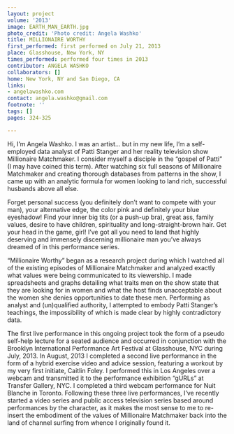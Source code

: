 ```yaml
---
layout: project
volume: '2013'
image: EARTH_MAN_EARTH.jpg
photo_credit: 'Photo credit: Angela Washko'
title: MILLIONAIRE WORTHY
first_performed: first performed on July 21, 2013
place: Glasshouse, New York, NY
times_performed: performed four times in 2013
contributor: ANGELA WASHKO
collaborators: []
home: New York, NY and San Diego, CA
links:
- angelawashko.com
contact: angela.washko@gmail.com
footnote: ''
tags: []
pages: 324-325

---
```


Hi, I’m Angela Washko. I was an artist… but in my new life, I’m a self-employed data analyst of Patti Stanger and her reality television show Millionaire Matchmaker. I consider myself a disciple in the “gospel of Patti” (I may have coined this term). After watching six full seasons of Millionaire Matchmaker and creating thorough databases from patterns in the show, I came up with an analytic formula for women looking to land rich, successful husbands above all else.

Forget personal success (you definitely don’t want to compete with your man), your alternative edge, the color pink and definitely your blue eyeshadow! Find your inner big tits (or a push-up bra), great ass, family values, desire to have children, spirituality and long-straight-brown hair. Get your head in the game, girl! I’ve got all you need to land that highly deserving and immensely discerning millionaire man you’ve always dreamed of in this performance series.

“Millionaire Worthy” began as a research project during which I watched all of the existing episodes of Millionaire Matchmaker and analyzed exactly what values were being communicated to its viewership. I made spreadsheets and graphs detailing what traits men on the show state that they are looking for in women and what the host finds unacceptable about the women she denies opportunities to date these men. Performing as analyst and (un)qualified authority, I attempted to embody Patti Stanger’s teachings, the impossibility of which is made clear by highly contradictory data.

The first live performance in this ongoing project took the form of a pseudo self-help lecture for a seated audience and occurred in conjunction with the Brooklyn International Performance Art Festival at Glasshouse, NYC during July, 2013. In August, 2013 I completed a second live performance in the form of a hybrid exercise video and advice session, featuring a workout by my very first initiate, Caitlin Foley. I performed this in Los Angeles over a webcam and transmitted it to the performance exhibition “gURLs” at Transfer Gallery, NYC. I completed a third webcam performance for Nuit Blanche in Toronto. Following these three live performances, I’ve recently started a video series and public access television series based around performances by the character, as it makes the most sense to me to re-insert the embodiment of the values of Millionaire Matchmaker back into the land of channel surfing from whence I originally found it.
